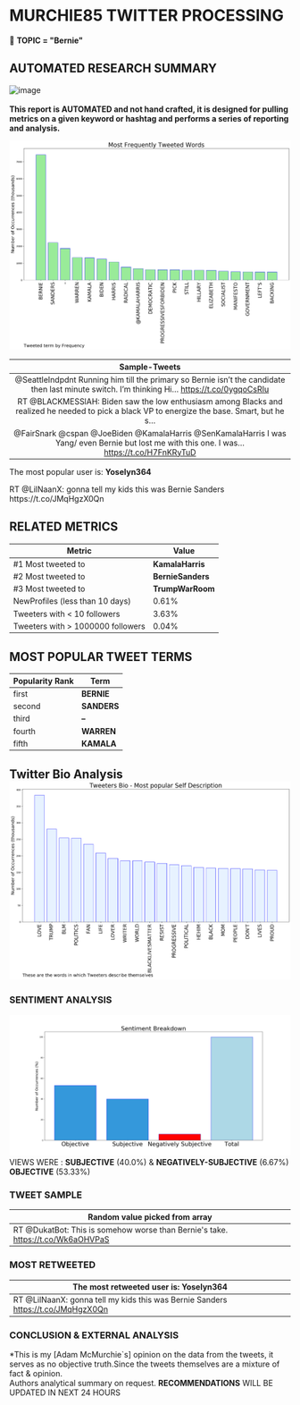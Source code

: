 # MURCHIE85 TWITTER PROCESSING 
&#x1F34E; **TOPIC = "Bernie"**

## AUTOMATED RESEARCH SUMMARY

![image](https://marketingplatform.google.com/about/static/images/gmp/analytics-smb-benefit.jpg)
<br></br>
<b> This report is AUTOMATED and not hand crafted, it is designed for pulling metrics on a given keyword or hashtag and performs a series of reporting and analysis.</b>



![image](TWEETS.png)



|                **Sample-Tweets**        |
| :-------------: |
| @SeattleIndpdnt Running him till the primary so Bernie isn’t the candidate then last minute switch. I’m thinking Hi… https://t.co/0ygqoCsRIu |
| RT @BLACKMESSlAH: Biden saw the low enthusiasm among Blacks and realized he needed to pick a black VP to energize the base. Smart, but he s… |
| @FairSnark @cspan @JoeBiden @KamalaHarris @SenKamalaHarris I was Yang/ even Bernie but lost me with this one. I was… https://t.co/H7FnKRyTuD |

The most popular user is: **Yoselyn364**
<div class="alert alert-block alert-danger"> RT @LilNaanX: gonna tell my kids this was Bernie Sanders  https://t.co/JMqHgzX0Qn</div>

## RELATED METRICS<br>
| Metric | Value |
| ------------- | ------------- |
| #1 Most tweeted to  | **KamalaHarris** |
| #2 Most tweeted to  | **BernieSanders** |
| #3 Most tweeted to  | **TrumpWarRoom** |
| NewProfiles (less than 10 days) | 0.61%  |
| Tweeters with < 10 followers  | 3.63%|
| Tweeters with > 1000000 followers  | 0.04%  |



## MOST POPULAR TWEET TERMS 


| Popularity Rank  | Term |
| ------------- | ------------- |
| first  | **BERNIE**  |
| second  | **SANDERS**  |
| third  | **–** |
| fourth  | **WARREN**  |
| fifth  | **KAMALA**  |


## Twitter Bio Analysis![image](BIO.png)
### SENTIMENT ANALYSIS
![image](sentiment.png)
VIEWS WERE : **SUBJECTIVE**  (40.0%) & **NEGATIVELY-SUBJECTIVE** (6.67%) **OBJECTIVE** (53.33%)

### TWEET SAMPLE 
| Random value picked from array |
| ------------- |
|RT @DukatBot: This is somehow worse than Bernie's take. https://t.co/Wk6aOHVPaS |

### MOST RETWEETED 

| The most retweeted user is: **Yoselyn364**  |
| ------------- |
| RT @LilNaanX: gonna tell my kids this was Bernie Sanders  https://t.co/JMqHgzX0Qn |

### CONCLUSION & EXTERNAL ANALYSIS

*This is my [Adam McMurchie`s] opinion on the data from the tweets, it serves as no objective truth.Since the tweets themselves are a mixture of fact & opinion.<br>
Authors analytical summary on request.
**RECOMMENDATIONS** WILL BE UPDATED IN NEXT  24 HOURS <br>